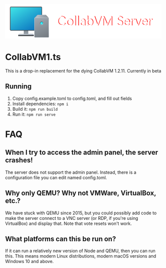 ![Banner image](https://raw.githubusercontent.com/HolyNetworkAdapter/collabvm-1.2.ts/master/cvmserver.png "Banner image")
# CollabVM1.ts
This is a drop-in replacement for the dying CollabVM 1.2.11. Currently in beta

## Running
1. Copy config.example.toml to config.toml, and fill out fields
2. Install dependencies: `npm i`
3. Build it: `npm run build`
4. Run it: `npm run serve`

# FAQ
## When I try to access the admin panel, the server crashes!
The server does not support the admin panel. Instead, there is a configuration file you can edit named config.toml.
## Why only QEMU? Why not VMWare, VirtualBox, etc.?
We have stuck with QEMU since 2015, but you could possibly add code to make the server connect to a VNC server (or RDP, if you're using VirtualBox) and display that. Note that vote resets won't work.
## What platforms can this be run on?
If it can run a relatively new version of Node and QEMU, then you can run this. This means modern Linux distributions, modern macOS versions and Windows 10 and above.
